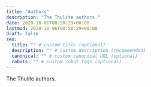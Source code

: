 ```yaml
---
title: "Authors"
description: "The Thulite authors."
date: 2020-10-06T08:50:29+00:00
lastmod: 2020-10-06T08:50:29+00:00
draft: false
seo:
  title: "" # custom title (optional)
  description: "" # custom description (recommended)
  canonical: "" # custom canonical URL (optional)
  robots: "" # custom robot tags (optional)
---
```


The Thulite authors.
